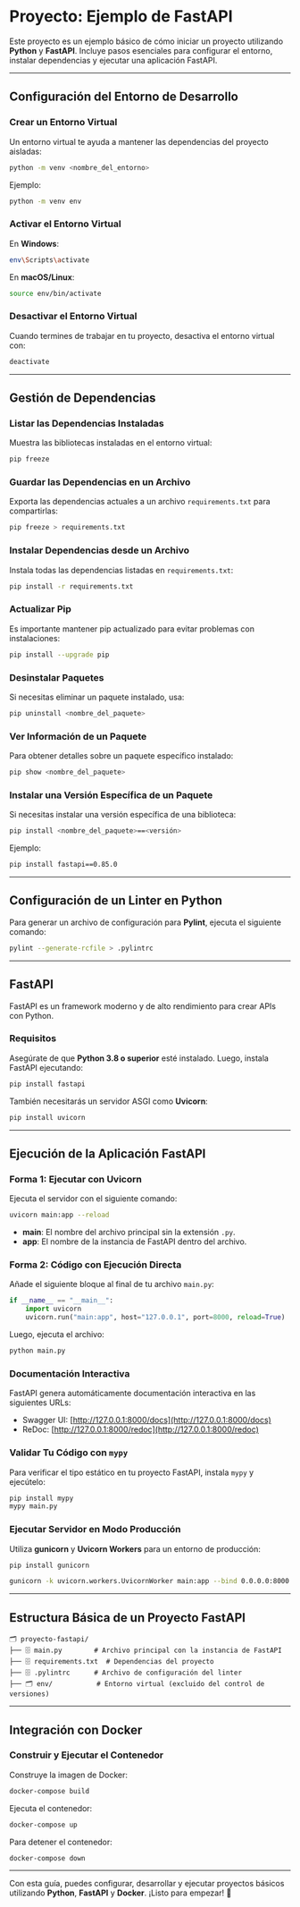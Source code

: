 # Proyecto: Ejemplo de FastAPI

Este proyecto es un ejemplo básico de cómo iniciar un proyecto utilizando **Python** y **FastAPI**. Incluye pasos esenciales para configurar el entorno, instalar dependencias y ejecutar una aplicación FastAPI.

---

## Configuración del Entorno de Desarrollo

### Crear un Entorno Virtual

Un entorno virtual te ayuda a mantener las dependencias del proyecto aisladas:

```bash
python -m venv <nombre_del_entorno>
```

Ejemplo:

```bash
python -m venv env
```

### Activar el Entorno Virtual

En **Windows**:

```bash
env\Scripts\activate
```

En **macOS/Linux**:

```bash
source env/bin/activate
```

### Desactivar el Entorno Virtual

Cuando termines de trabajar en tu proyecto, desactiva el entorno virtual con:

```bash
deactivate
```

---

## Gestión de Dependencias

### Listar las Dependencias Instaladas

Muestra las bibliotecas instaladas en el entorno virtual:

```bash
pip freeze
```

### Guardar las Dependencias en un Archivo

Exporta las dependencias actuales a un archivo `requirements.txt` para compartirlas:

```bash
pip freeze > requirements.txt
```

### Instalar Dependencias desde un Archivo

Instala todas las dependencias listadas en `requirements.txt`:

```bash
pip install -r requirements.txt
```

### Actualizar Pip

Es importante mantener pip actualizado para evitar problemas con instalaciones:

```bash
pip install --upgrade pip
```

### Desinstalar Paquetes

Si necesitas eliminar un paquete instalado, usa:

```bash
pip uninstall <nombre_del_paquete>
```

### Ver Información de un Paquete

Para obtener detalles sobre un paquete específico instalado:

```bash
pip show <nombre_del_paquete>
```

### Instalar una Versión Específica de un Paquete

Si necesitas instalar una versión específica de una biblioteca:

```bash
pip install <nombre_del_paquete>==<versión>
```

Ejemplo:

```bash
pip install fastapi==0.85.0
```

---

## Configuración de un Linter en Python

Para generar un archivo de configuración para **Pylint**, ejecuta el siguiente comando:

```bash
pylint --generate-rcfile > .pylintrc
```

---

## FastAPI

FastAPI es un framework moderno y de alto rendimiento para crear APIs con Python.

### Requisitos

Asegúrate de que **Python 3.8 o superior** esté instalado. Luego, instala FastAPI ejecutando:

```bash
pip install fastapi
```

También necesitarás un servidor ASGI como **Uvicorn**:

```bash
pip install uvicorn
```

---

## Ejecución de la Aplicación FastAPI

### Forma 1: Ejecutar con Uvicorn

Ejecuta el servidor con el siguiente comando:

```bash
uvicorn main:app --reload
```

- **main**: El nombre del archivo principal sin la extensión `.py`.
- **app**: El nombre de la instancia de FastAPI dentro del archivo.

### Forma 2: Código con Ejecución Directa

Añade el siguiente bloque al final de tu archivo `main.py`:

```python
if __name__ == "__main__":
    import uvicorn
    uvicorn.run("main:app", host="127.0.0.1", port=8000, reload=True)
```

Luego, ejecuta el archivo:

```bash
python main.py
```

### Documentación Interactiva

FastAPI genera automáticamente documentación interactiva en las siguientes URLs:

- Swagger UI: [http://127.0.0.1:8000/docs](http://127.0.0.1:8000/docs)
- ReDoc: [http://127.0.0.1:8000/redoc](http://127.0.0.1:8000/redoc)

### Validar Tu Código con `mypy`

Para verificar el tipo estático en tu proyecto FastAPI, instala `mypy` y ejecútelo:

```bash
pip install mypy
mypy main.py
```

### Ejecutar Servidor en Modo Producción

Utiliza **gunicorn** y **Uvicorn Workers** para un entorno de producción:

```bash
pip install gunicorn
```

```bash
gunicorn -k uvicorn.workers.UvicornWorker main:app --bind 0.0.0.0:8000
```

---

## Estructura Básica de un Proyecto FastAPI

```plaintext
🗂 proyecto-fastapi/
├── 🗄 main.py        # Archivo principal con la instancia de FastAPI
├── 🗄 requirements.txt  # Dependencias del proyecto
├── 🗄 .pylintrc      # Archivo de configuración del linter
├── 🗂 env/           # Entorno virtual (excluido del control de versiones)
```

---

## Integración con Docker

### Construir y Ejecutar el Contenedor

Construye la imagen de Docker:

```bash
docker-compose build
```

Ejecuta el contenedor:

```bash
docker-compose up
```

Para detener el contenedor:

```bash
docker-compose down
```

---

Con esta guía, puedes configurar, desarrollar y ejecutar proyectos básicos utilizando **Python**, **FastAPI** y **Docker**. ¡Listo para empezar! 🚀
